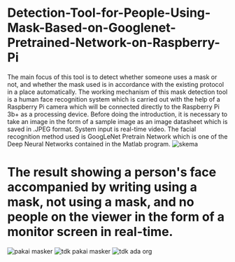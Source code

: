 # Detection-Tool-for-People-Using-Mask-Based-on-Googlenet-Pretrained-Network-on-Raspberry-Pi
The main focus of this tool is to detect whether someone uses a mask or not, and whether the mask used is in accordance with the existing protocol in a place automatically. The working mechanism of this mask detection tool is a human face recognition system which is carried out with the help of a Raspberry Pi camera which will be connected directly to the Raspberry Pi 3b+ as a processing device. Before doing the introduction, it is necessary to take an image in the form of a sample image as an image datasheet which is saved in .JPEG format. System input is real-time video. The facial recognition method used is GoogLeNet Pretrain Network which is one of the Deep Neural Networks contained in the Matlab program. 
![skema](https://user-images.githubusercontent.com/110672446/183290707-6c06448f-9a60-4134-b447-1f467018d4ea.png)

# The result showing a person's face accompanied by writing using a mask, not using a mask, and no people on the viewer in the form of a monitor screen in real-time.
![pakai masker](https://user-images.githubusercontent.com/110672446/183290813-83467a80-121b-4ef1-abfc-e7a6cfc5a3d1.jpg)
![tdk pakai masker](https://user-images.githubusercontent.com/110672446/183290789-13cd165b-2e8e-4791-9c18-9a24d321c763.jpg)
![tdk ada org](https://user-images.githubusercontent.com/110672446/183290823-af1e68b3-f58c-46bc-bd79-c3a6463c77b1.jpg)

